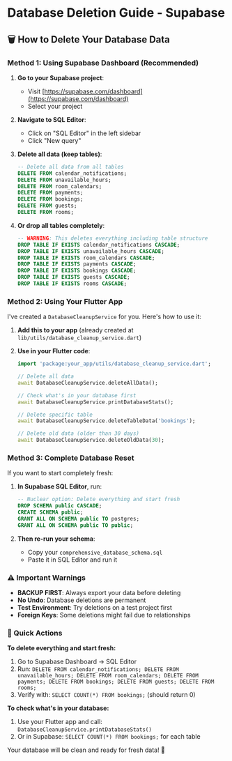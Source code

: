 # Database Deletion Guide - Supabase

## 🗑️ How to Delete Your Database Data

### **Method 1: Using Supabase Dashboard (Recommended)**

1. **Go to your Supabase project**:

   - Visit [https://supabase.com/dashboard](https://supabase.com/dashboard)
   - Select your project

2. **Navigate to SQL Editor**:

   - Click on "SQL Editor" in the left sidebar
   - Click "New query"

3. **Delete all data (keep tables)**:

   ```sql
   -- Delete all data from all tables
   DELETE FROM calendar_notifications;
   DELETE FROM unavailable_hours;
   DELETE FROM room_calendars;
   DELETE FROM payments;
   DELETE FROM bookings;
   DELETE FROM guests;
   DELETE FROM rooms;
   ```

4. **Or drop all tables completely**:
   ```sql
   -- WARNING: This deletes everything including table structure
   DROP TABLE IF EXISTS calendar_notifications CASCADE;
   DROP TABLE IF EXISTS unavailable_hours CASCADE;
   DROP TABLE IF EXISTS room_calendars CASCADE;
   DROP TABLE IF EXISTS payments CASCADE;
   DROP TABLE IF EXISTS bookings CASCADE;
   DROP TABLE IF EXISTS guests CASCADE;
   DROP TABLE IF EXISTS rooms CASCADE;
   ```

### **Method 2: Using Your Flutter App**

I've created a `DatabaseCleanupService` for you. Here's how to use it:

1. **Add this to your app** (already created at `lib/utils/database_cleanup_service.dart`)

2. **Use in your Flutter code**:

   ```dart
   import 'package:your_app/utils/database_cleanup_service.dart';

   // Delete all data
   await DatabaseCleanupService.deleteAllData();

   // Check what's in your database first
   await DatabaseCleanupService.printDatabaseStats();

   // Delete specific table
   await DatabaseCleanupService.deleteTableData('bookings');

   // Delete old data (older than 30 days)
   await DatabaseCleanupService.deleteOldData(30);
   ```

### **Method 3: Complete Database Reset**

If you want to start completely fresh:

1. **In Supabase SQL Editor**, run:

   ```sql
   -- Nuclear option: Delete everything and start fresh
   DROP SCHEMA public CASCADE;
   CREATE SCHEMA public;
   GRANT ALL ON SCHEMA public TO postgres;
   GRANT ALL ON SCHEMA public TO public;
   ```

2. **Then re-run your schema**:
   - Copy your `comprehensive_database_schema.sql`
   - Paste it in SQL Editor and run it

### **⚠️ Important Warnings**

- **BACKUP FIRST**: Always export your data before deleting
- **No Undo**: Database deletions are permanent
- **Test Environment**: Try deletions on a test project first
- **Foreign Keys**: Some deletions might fail due to relationships

### **🔧 Quick Actions**

**To delete everything and start fresh:**

1. Go to Supabase Dashboard → SQL Editor
2. Run: `DELETE FROM calendar_notifications; DELETE FROM unavailable_hours; DELETE FROM room_calendars; DELETE FROM payments; DELETE FROM bookings; DELETE FROM guests; DELETE FROM rooms;`
3. Verify with: `SELECT COUNT(*) FROM bookings;` (should return 0)

**To check what's in your database:**

1. Use your Flutter app and call: `DatabaseCleanupService.printDatabaseStats()`
2. Or in Supabase: `SELECT COUNT(*) FROM bookings;` for each table

Your database will be clean and ready for fresh data! 🎉
